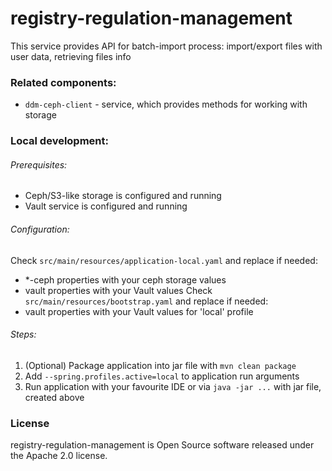 # registry-regulation-management

This service provides API for batch-import process: import/export files with user data, retrieving files info 

### Related components:
* `ddm-ceph-client` - service, which provides methods for working with storage

### Local development:
###### Prerequisites:
* Ceph/S3-like storage is configured and running
* Vault service is configured and running

###### Configuration:
Check `src/main/resources/application-local.yaml` and replace if needed:
  * *-ceph properties with your ceph storage values
  * vault properties with your Vault values
Check `src/main/resources/bootstrap.yaml` and replace if needed:
  * vault properties with your Vault values for 'local' profile

###### Steps:
1. (Optional) Package application into jar file with `mvn clean package`
2. Add `--spring.profiles.active=local` to application run arguments
3. Run application with your favourite IDE or via `java -jar ...` with jar file, created above

### License
registry-regulation-management is Open Source software released under the Apache 2.0 license.
